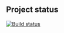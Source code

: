 ## Project status
[![Build status](https://ci.appveyor.com/api/projects/status/0vyx5cro85tfyi5p?svg=true)](https://ci.appveyor.com/project/marinagagarina/webselenide)